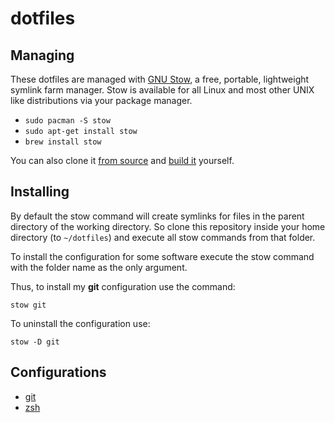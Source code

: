 # dotfiles
## Managing
These dotfiles are managed with [GNU Stow](http://www.gnu.org/software/stow/), a free, portable, lightweight symlink farm manager.
Stow is available for all Linux and most other UNIX like distributions via your package manager.

- `sudo pacman -S stow`
- `sudo apt-get install stow`
- `brew install stow`

You can also clone it [from source](https://savannah.gnu.org/git/?group=stow) and [build it](http://git.savannah.gnu.org/cgit/stow.git/tree/INSTALL) yourself.

## Installing

By default the stow command will create symlinks for files in the parent directory of the working directory.
So clone this repository inside your home directory (to `~/dotfiles`) and execute all stow commands from that folder.

To install the configuration for some software execute the stow command with the folder name as the only argument.

Thus, to install my **git** configuration use the command:

    stow git

To uninstall the configuration use:

    stow -D git

## Configurations

- [git](git/)
- [zsh](zsh/)
